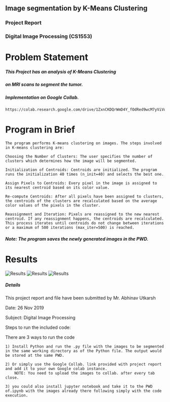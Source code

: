 ## Image segmentation by K-Means Clustering

### Project Report

### Digital Image Processing (CS1553) 

# Problem Statement

##### This Project has an analysis of K-Means Clustering

##### on MRI scans to segment the tumor.

##### Implementation on Google Collab.

```
https://colab.research.google.com/drive/1ZxnCKDQrWmD4Y_fOdRed9wcM7yViVqTi
```
# Program in Brief
```
The program performs K-means clustering on images. The steps involved in K-means clustering are:

Choosing the Number of Clusters: The user specifies the number of clusters which determines how the image will be segmented.

Initialization of Centroids: Centroids are initialized. The program runs the initialization 40 times (n_init=40) and selects the best one.

Assign Pixels to Centroids: Every pixel in the image is assigned to its nearest centroid based on its color value.

Re-compute Centroids: After all pixels have been assigned to clusters, the centroids of the clusters are recalculated based on the average color values of the pixels in the cluster.

Reassignment and Iteration: Pixels are reassigned to the new nearest centroid. If any reassignment happens, the centroids are recalculated. This process iterates until centroids do not change between iterations or a maximum of 500 iterations (max_iter=500) is reached.
```
##### Note: The program saves the newly generated images in the PWD.

# Results
![Results](https://abhinavutkarsh728.s3.amazonaws.com/14%3A38%3A48+C_4.png)
![Results](https://abhinavutkarsh728.s3.amazonaws.com/14%3A38%3A48+C_3.png)
![Results](https://abhinavutkarsh728.s3.amazonaws.com/Unknown.png)




##### Details

This project report and file have been submitted by Mr. Abhinav Utkarsh

Date: 26 Nov 2019

Subject: Digital Image Processing


Steps to run the included code:

There are 3 ways to run the code

	1) Install Python and run the .py file with the images to be segmented in the same working directory as of the Python file. The output would be stored at the same PWD.

	2) Or simply use the Google Collab. link provided with project report and add it to your own Google colab instance. 
   		NOTE: You need to upload the images to collab. after every tab close.

	3) you could also install jupyter notebook and take it to the PWD of.ipynb with the images already there following simply with the code execution.
